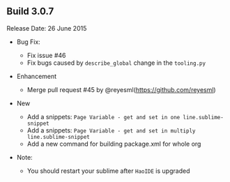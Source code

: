Build 3.0.7
-----------
Release Date: 26 June 2015

* Bug Fix:
    - Fix issue #46
    - Fix bugs caused by ``describe_global`` change in the ``tooling.py``

* Enhancement
    - Merge pull request #45 by @reyesml(https://github.com/reyesml)

* New
    - Add a snippets: ``Page Variable - get and set in one line.sublime-snippet``
    - Add a snippets: ``Page Variable - get and set in multiply line.sublime-snippet``
    - Add a new command for building package.xml for whole org

* Note:
    - You should restart your sublime after ``HaoIDE`` is upgraded